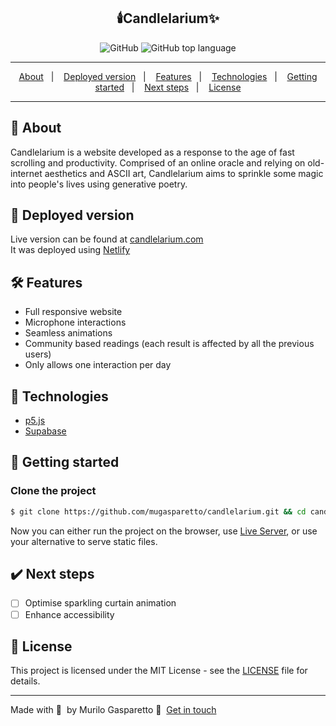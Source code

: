 <div align="center">
  <h2>🕯️Candlelarium✨</h2>
  <img alt="GitHub" src="https://img.shields.io/badge/license-MIT-green"> <img alt="GitHub top language" src="https://img.shields.io/github/languages/top/mugasparetto/candlelarium">
</div>

---

<p align="center">
  <a href="#pencil-about">About</a>&nbsp;&nbsp;&nbsp;|&nbsp;&nbsp;&nbsp;
  <a href="#link-deployed-version">Deployed version</a>&nbsp;&nbsp;&nbsp;|&nbsp;&nbsp;&nbsp;
  <a href="#hammer_and_wrench-features">Features</a>&nbsp;&nbsp;&nbsp;|&nbsp;&nbsp;&nbsp;
  <a href="#space_invader-technologies">Technologies</a>&nbsp;&nbsp;&nbsp;|&nbsp;&nbsp;&nbsp;
  <a href="#rocket-getting-started">Getting started</a>&nbsp;&nbsp;&nbsp;|&nbsp;&nbsp;&nbsp;
    <a href="#heavy_check_mark-next-steps">Next steps</a>&nbsp;&nbsp;&nbsp;|&nbsp;&nbsp;&nbsp;
  <a href="#page_facing_up-license">License</a>
</p>

---

## :pencil: About

Candlelarium is a website developed as a response to the age of fast scrolling and productivity. Comprised of an online oracle and relying on old-internet aesthetics and ASCII art, Candlelarium aims to sprinkle some magic into people's lives using generative poetry.

## :link: Deployed version

Live version can be found at [candlelarium.com](https://candlelarium.com/)<br />
It was deployed using [Netlify](https://www.netlify.com/)

## :hammer_and_wrench: Features

- Full responsive website
- Microphone interactions
- Seamless animations
- Community based readings (each result is affected by all the previous users)
- Only allows one interaction per day

## :space_invader: Technologies

- [p5.js](https://p5js.org/)
- [Supabase](https://supabase.com/)

## :rocket: Getting started

### Clone the project

```bash
$ git clone https://github.com/mugasparetto/candlelarium.git && cd candlelarium
```

Now you can either run the project on the browser, use [Live Server](https://marketplace.visualstudio.com/items?itemName=ritwickdey.LiveServer), or use your alternative to serve static files.

## :heavy_check_mark: Next steps

- [ ] Optimise sparkling curtain animation
- [ ] Enhance accessibility

## :page_facing_up: License

This project is licensed under the MIT License - see the [LICENSE](LICENSE) file for details.

---

Made with 💜 &nbsp;by Murilo Gasparetto 👋 &nbsp;[Get in touch](https://www.linkedin.com/in/mugasparetto/)
